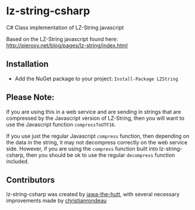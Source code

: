 lz-string-csharp
================

C# Class implementation of LZ-String javascript

Based on the LZ-String javascript found here:  http://pieroxy.net/blog/pages/lz-string/index.html


## Installation

- Add the NuGet package to your project: `Install-Package LZString`


## Please Note:

If you are using this in a web service and are sending in strings that are compressed by the Javascript version of LZ-String, then you will want to use the Javascript function `compressToUTF16`.

If you use just the regular Javascript `compress` function, then depending on the data in the string, it may not decompress correctly on the web service side.  However, if you are using the `compress` function built into lz-string-csharp, then you should be ok to use the regular `decompress` function included.


## Contributors ##

lz-string-csharp was created by [jawa-the-hutt](https://github.com/jawa-the-hutt), with several necessary improvements made by [christianrondeau](https://github.com/christianrondeau)

